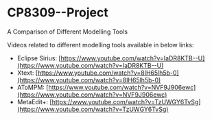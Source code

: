 # CP8309--Project
A Comparison of Different Modelling Tools


Videos related to different modelling tools available in below links:

- Eclipse Sirius: [https://www.youtube.com/watch?v=IaDR8KTB--U](https://www.youtube.com/watch?v=IaDR8KTB--U)
- Xtext: [https://www.youtube.com/watch?v=8IH65lh5b-0](https://www.youtube.com/watch?v=8IH65lh5b-0)
- AToMPM: [https://www.youtube.com/watch?v=NVF9J906ewc](https://www.youtube.com/watch?v=NVF9J906ewc)
- MetaEdit+: [https://www.youtube.com/watch?v=TzUWGY6TvSg](https://www.youtube.com/watch?v=TzUWGY6TvSg)
